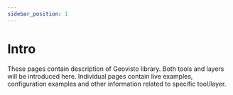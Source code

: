 ```yaml
---
sidebar_position: 1
---
```


# Intro

These pages contain description of Geovisto library. Both tools and layers will be introduced here.
Individual pages contain live examples, configuration examples and other information related to specific tool/layer.
